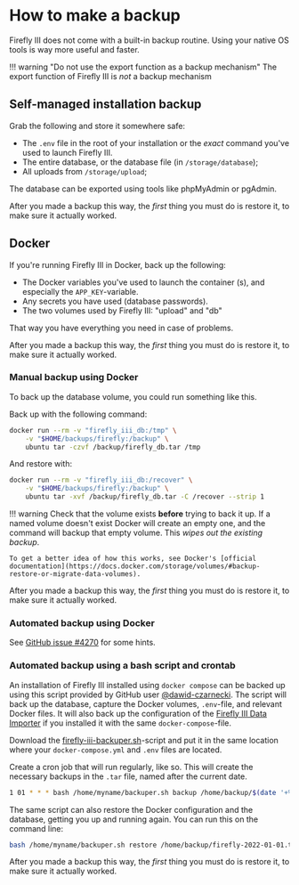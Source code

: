 # How to make a backup

Firefly III does not come with a built-in backup routine. Using your native OS tools is way more useful and faster. 

!!! warning "Do not use the export function as a backup mechanism"
    The export function of Firefly III is *not* a backup mechanism

## Self-managed installation backup

Grab the following and store it somewhere safe:

- The `.env` file in the root of your installation or the _exact_ command you've used to launch Firefly III.
- The entire database, or the database file (in `/storage/database`);
- All uploads from `/storage/upload`;

The database can be exported using tools like phpMyAdmin or pgAdmin.

After you made a backup this way, the *first* thing you must do is restore it, to make sure it actually worked.

## Docker

If you're running Firefly III in Docker, back up the following:

- The Docker variables you've used to launch the container (s), and especially the `APP_KEY`-variable.
- Any secrets you have used (database passwords).
- The two volumes used by Firefly III: "upload" and "db"

That way you have everything you need in case of problems.

After you made a backup this way, the *first* thing you must do is restore it, to make sure it actually worked.

### Manual backup using Docker

To back up the database volume, you could run something like this.

Back up with the following command:

```bash
docker run --rm -v "firefly_iii_db:/tmp" \
    -v "$HOME/backups/firefly:/backup" \
    ubuntu tar -czvf /backup/firefly_db.tar /tmp
```

And restore with:

```bash
docker run --rm -v "firefly_iii_db:/recover" \
    -v "$HOME/backups/firefly:/backup" \
    ubuntu tar -xvf /backup/firefly_db.tar -C /recover --strip 1
```

!!! warning 
    Check that the volume exists **before** trying to back it up. If a named volume doesn't exist Docker will create an empty one, and the command will backup that empty volume. This *wipes out the existing backup*.

    To get a better idea of how this works, see Docker's [official documentation](https://docs.docker.com/storage/volumes/#backup-restore-or-migrate-data-volumes).

After you made a backup this way, the *first* thing you must do is restore it, to make sure it actually worked.


### Automated backup using Docker

See [GitHub issue #4270](https://github.com/firefly-iii/firefly-iii/issues/4270) for some hints.

### Automated backup using a bash script and crontab

An installation of Firefly III installed using `docker compose` can be backed up using this script provided by GitHub user [@dawid-czarnecki](https://github.com/dawid-czarnecki). The script will back up the database, capture the Docker volumes, `.env`-file, and relevant Docker files. It will also back up the configuration of the [Firefly III Data Importer](../../data-importer/index.md) if you installed it with the same `docker-compose`-file.

Download the [firefly-iii-backuper.sh](https://gist.github.com/dawid-czarnecki/8fa3420531f88b2b2631250854e23381)-script and put it in the same location where your `docker-compose.yml` and `.env` files are located.

Create a cron job that will run regularly, like so. This will create the necessary backups in the `.tar` file, named after the current date.

```bash
1 01 * * * bash /home/myname/backuper.sh backup /home/backup/$(date '+%F').tar
```

The same script can also restore the Docker configuration and the database, getting you up and running again. You can run this on the command line:


```bash
bash /home/myname/backuper.sh restore /home/backup/firefly-2022-01-01.tar
```

After you made a backup this way, the *first* thing you must do is restore it, to make sure it actually worked.

